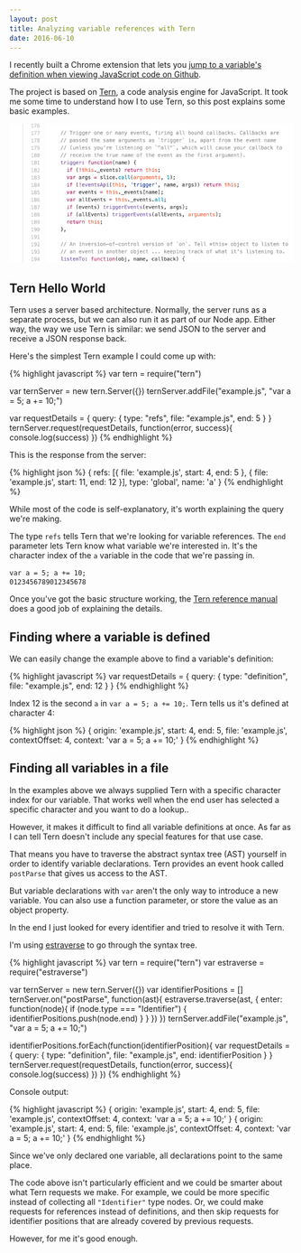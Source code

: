 ```yaml
---
layout: post
title: Analyzing variable references with Tern
date: 2016-06-10
---
```


I recently built a Chrome extension that lets you [jump to a variable's definition when viewing JavaScript code on Github](https://github.com/mattzeunert/OctoTern).

The project is based on [Tern](http://ternjs.net/), a code analysis engine for JavaScript. It took me some time to understand how I to use Tern, so this post explains some basic examples.

![Example of jumping to variable definitions with OctoTern](/img/blog/tern/octotern.gif)

## Tern Hello World

Tern uses a server based architecture. Normally, the server runs as a separate process, but we can also run it as part of our Node app. Either way, the way we use Tern is similar: we send JSON to the server and receive a JSON response back.

Here's the simplest Tern example I could come up with:

{% highlight javascript %}
var tern = require("tern")

var ternServer = new tern.Server({})
ternServer.addFile("example.js", "var a = 5; a += 10;")

var requestDetails = {
    query: {
        type: "refs",
        file: "example.js",
        end: 5
    }
}
ternServer.request(requestDetails, function(error, success){
    console.log(success)
})
{% endhighlight %}

This is the response from the server:

{% highlight json %}
{
    refs: [{
        file: 'example.js',
        start: 4,
        end: 5
    }, {
        file: 'example.js',
        start: 11,
        end: 12
    }],
    type: 'global',
    name: 'a'
}
{% endhighlight %}

While most of the code is self-explanatory, it's worth explaining the query we're making.

The type `refs` tells Tern that we're looking for variable references. The `end` parameter lets Tern know what variable we're interested in. It's the character index of the `a` variable in the code that we're passing in.

```
var a = 5; a += 10;
0123456789012345678
```

Once you've got the basic structure working, the [Tern reference manual](http://ternjs.net/doc/manual.html) does a good job of explaining the details.

## Finding where a variable is defined

We can easily change the example above to find a variable's definition:

{% highlight javascript %}
var requestDetails = {
    query: {
        type: "definition",
        file: "example.js",
        end: 12
    }
}
{% endhighlight %}

Index 12 is the second `a` in `var a = 5; a += 10;`. Tern tells us it's defined at character 4:

{% highlight json %}
{
    origin: 'example.js',
    start: 4,
    end: 5,
    file: 'example.js',
    contextOffset: 4,
    context: 'var a = 5; a += 10;'
}
{% endhighlight %}

## Finding all variables in a file

In the examples above we always supplied Tern with a specific character index for our variable. That works well when the end user has selected a specific character and you want to do a lookup..

However, it makes it difficult to find all variable definitions at once. As far as I can tell Tern doesn't include any special features for that use case.

That means you have to traverse the abstract syntax tree (AST) yourself in order to identify variable declarations. Tern provides an event hook called `postParse` that gives us access to the AST.

But variable declarations with `var` aren't the only way to introduce a new variable. You can also use a function parameter, or store the value as an object property.

In the end I just looked for every identifier and tried to resolve it with Tern.

I'm using [estraverse](https://github.com/estools/estraverse) to go through the syntax tree.

{% highlight javascript %}
var tern = require("tern")
var estraverse = require("estraverse")

var ternServer = new tern.Server({})
var identifierPositions = []
ternServer.on("postParse", function(ast){
    estraverse.traverse(ast, {
        enter: function(node){
            if (node.type === "Identifier") {
                identifierPositions.push(node.end)
            }
        }
    })
})
ternServer.addFile("example.js", "var a = 5; a += 10;")

identifierPositions.forEach(function(identifierPosition){
    var requestDetails = {
        query: {
            type: "definition",
            file: "example.js",
            end: identifierPosition
        }
    }
    ternServer.request(requestDetails, function(error, success){
        console.log(success)
    })
})
{% endhighlight %}

Console output:

{% highlight javascript %}
{
    origin: 'example.js',
    start: 4,
    end: 5,
    file: 'example.js',
    contextOffset: 4,
    context: 'var a = 5; a += 10;'
}
{
    origin: 'example.js',
    start: 4,
    end: 5,
    file: 'example.js',
    contextOffset: 4,
    context: 'var a = 5; a += 10;'
}
{% endhighlight %}

Since we've only declared one variable, all declarations point to the same place.

The code above isn't particularly efficient and we could be smarter about what Tern requests we make. For example, we could be more specific instead of collecting all `"Identifier"` type nodes. Or, we could make requests for references instead of definitions, and then skip requests for identifier positions that are already covered by previous requests.

However, for me it's good enough.
